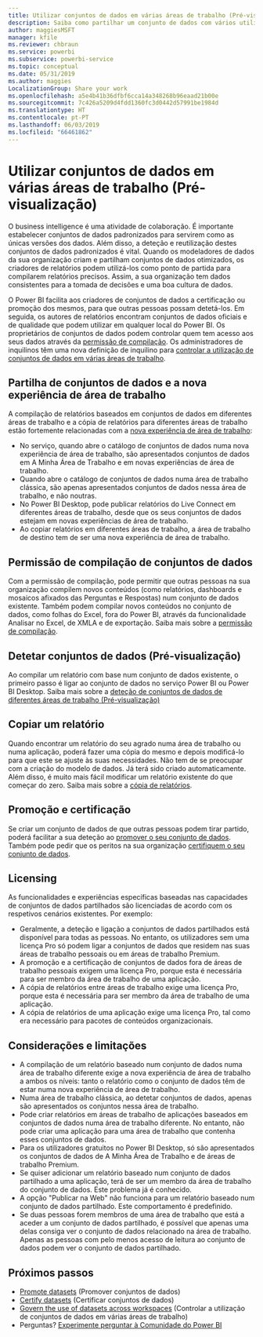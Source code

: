 ```yaml
---
title: Utilizar conjuntos de dados em várias áreas de trabalho (Pré-visualização) – Power BI
description: Saiba como partilhar um conjunto de dados com vários utilizadores na organização. Em seguida, estes poderão compilar relatórios com base no seu conjunto de dados nas suas próprias áreas de trabalho.
author: maggiesMSFT
manager: kfile
ms.reviewer: chbraun
ms.service: powerbi
ms.subservice: powerbi-service
ms.topic: conceptual
ms.date: 05/31/2019
ms.author: maggies
LocalizationGroup: Share your work
ms.openlocfilehash: a5e4b41b36dfbf6cca14a348268b96eaad21b00e
ms.sourcegitcommit: 7c426a5209d4fdd1360fc3d0442d57991be1984d
ms.translationtype: HT
ms.contentlocale: pt-PT
ms.lasthandoff: 06/03/2019
ms.locfileid: "66461862"
---
```

# <a name="use-datasets-across-workspaces-preview"></a>Utilizar conjuntos de dados em várias áreas de trabalho (Pré-visualização)

O business intelligence é uma atividade de colaboração. É importante estabelecer conjuntos de dados padronizados para servirem como as únicas versões dos dados. Além disso, a deteção e reutilização destes conjuntos de dados padronizados é vital. Quando os modeladores de dados da sua organização criam e partilham conjuntos de dados otimizados, os criadores de relatórios podem utilizá-los como ponto de partida para compilarem relatórios precisos. Assim, a sua organização tem dados consistentes para a tomada de decisões e uma boa cultura de dados.

O Power BI facilita aos criadores de conjuntos de dados a certificação ou promoção dos mesmos, para que outras pessoas possam detetá-los. Em seguida, os autores de relatórios encontram conjuntos de dados oficiais e de qualidade que podem utilizar em qualquer local do Power BI. Os proprietários de conjuntos de dados podem controlar quem tem acesso aos seus dados através da [permissão de compilação](service-datasets-build-permissions.md#build-permissions-for-shared-datasets). Os administradores de inquilinos têm uma nova definição de inquilino para [controlar a utilização de conjuntos de dados em várias áreas de trabalho](service-datasets-admin-across-workspaces.md).

## <a name="dataset-sharing-and-the-new-workspace-experience"></a>Partilha de conjuntos de dados e a nova experiência de área de trabalho

A compilação de relatórios baseados em conjuntos de dados em diferentes áreas de trabalho e a cópia de relatórios para diferentes áreas de trabalho estão fortemente relacionadas com a [nova experiência de área de trabalho](service-create-the-new-workspaces.md):

- No serviço, quando abre o catálogo de conjuntos de dados numa nova experiência de área de trabalho, são apresentados conjuntos de dados em A Minha Área de Trabalho e em novas experiências de área de trabalho. 
- Quando abre o catálogo de conjuntos de dados numa área de trabalho clássica, são apenas apresentados conjuntos de dados nessa área de trabalho, e não noutras.
- No Power BI Desktop, pode publicar relatórios do Live Connect em diferentes áreas de trabalho, desde que os seus conjuntos de dados estejam em novas experiências de área de trabalho.
- Ao copiar relatórios em diferentes áreas de trabalho, a área de trabalho de destino tem de ser uma nova experiência de área de trabalho.

## <a name="build-permission-for-datasets"></a>Permissão de compilação de conjuntos de dados

Com a permissão de compilação, pode permitir que outras pessoas na sua organização compilem novos conteúdos (como relatórios, dashboards e mosaicos afixados das Perguntas e Respostas) num conjunto de dados existente. Também podem compilar novos conteúdos no conjunto de dados, como folhas do Excel, fora do Power BI, através da funcionalidade Analisar no Excel, de XMLA e de exportação. Saiba mais sobre a [permissão de compilação](service-datasets-build-permissions.md#build-permissions-for-shared-datasets).

## <a name="discover-datasets-preview"></a>Detetar conjuntos de dados (Pré-visualização)

Ao compilar um relatório com base num conjunto de dados existente, o primeiro passo é ligar ao conjunto de dados no serviço Power BI ou Power BI Desktop. Saiba mais sobre a [deteção de conjuntos de dados de diferentes áreas de trabalho (Pré-visualização)](service-datasets-discover-across-workspaces.md)

## <a name="copy-a-report"></a>Copiar um relatório

Quando encontrar um relatório do seu agrado numa área de trabalho ou numa aplicação, poderá fazer uma cópia do mesmo e depois modificá-lo para que este se ajuste às suas necessidades. Não tem de se preocupar com a criação do modelo de dados. Já terá sido criado automaticamente. Além disso, é muito mais fácil modificar um relatório existente do que começar do zero. Saiba mais sobre a [cópia de relatórios](service-datasets-copy-reports.md).

## <a name="promotion-and-certification"></a>Promoção e certificação

Se criar um conjunto de dados de que outras pessoas podem tirar partido, poderá facilitar a sua deteção ao [promover o seu conjunto de dados](service-datasets-promote.md). Também pode pedir que os peritos na sua organização [certifiquem o seu conjunto de dados](service-datasets-certify.md).

## <a name="licensing"></a>Licensing

As funcionalidades e experiências específicas baseadas nas capacidades de conjuntos de dados partilhados são licenciadas de acordo com os respetivos cenários existentes.  Por exemplo:

- Geralmente, a deteção e ligação a conjuntos de dados partilhados está disponível para todas as pessoas. No entanto, os utilizadores sem uma licença Pro só podem ligar a conjuntos de dados que residem nas suas áreas de trabalho pessoais ou em áreas de trabalho Premium.
- A promoção e a certificação de conjuntos de dados fora de áreas de trabalho pessoais exigem uma licença Pro, porque esta é necessária para ser membro da área de trabalho de uma aplicação.
- A cópia de relatórios entre áreas de trabalho exige uma licença Pro, porque esta é necessária para ser membro da área de trabalho de uma aplicação.
- A cópia de relatórios de uma aplicação exige uma licença Pro, tal como era necessário para pacotes de conteúdos organizacionais.

## <a name="considerations-and-limitations"></a>Considerações e limitações

- A compilação de um relatório baseado num conjunto de dados numa área de trabalho diferente exige a nova experiência de área de trabalho a ambos os níveis: tanto o relatório como o conjunto de dados têm de estar numa nova experiência de área de trabalho.
- Numa área de trabalho clássica, ao detetar conjuntos de dados, apenas são apresentados os conjuntos nessa área de trabalho.
- Pode criar relatórios em áreas de trabalho de aplicações baseados em conjuntos de dados numa área de trabalho diferente. No entanto, não pode criar uma aplicação para uma área de trabalho que contenha esses conjuntos de dados.
- Para os utilizadores gratuitos no Power BI Desktop, só são apresentados os conjuntos de dados de A Minha Área de Trabalho e de áreas de trabalho Premium.
- Se quiser adicionar um relatório baseado num conjunto de dados partilhado a uma aplicação, terá de ser um membro da área de trabalho do conjunto de dados. Este problema já é conhecido.
- A opção "Publicar na Web" não funciona para um relatório baseado num conjunto de dados partilhado. Este comportamento é predefinido.
- Se duas pessoas forem membros de uma área de trabalho que está a aceder a um conjunto de dados partilhado, é possível que apenas uma delas consiga ver o conjunto de dados relacionado na área de trabalho. Apenas as pessoas com pelo menos acesso de leitura ao conjunto de dados podem ver o conjunto de dados partilhado. 

## <a name="next-steps"></a>Próximos passos

- [Promote datasets](service-datasets-promote.md) (Promover conjuntos de dados)
- [Certify datasets](service-datasets-certify.md) (Certificar conjuntos de dados)
- [Govern the use of datasets across workspaces](service-datasets-admin-across-workspaces.md) (Controlar a utilização de conjuntos de dados em várias áreas de trabalho)
- Perguntas? [Experimente perguntar à Comunidade do Power BI](http://community.powerbi.com/)
